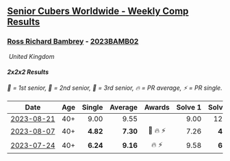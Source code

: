 <style>table {white-space: nowrap;}</style>
<link rel="stylesheet" type="text/css" href="/scw-comp/css/flags.css" />

## [Senior Cubers Worldwide - Weekly Comp Results](/scw-comp/results/)
### [Ross Richard Bambrey](README.md) - [2023BAMB02](https://www.worldcubeassociation.org/persons/2023BAMB02?event=222)

<i class="flag flag-GB" />&nbsp;United Kingdom

#### 2x2x2 Results

<span style="white-space: nowrap;">🥇 = 1st senior</span>, <span style="white-space: nowrap;">🥈 = 2nd senior</span>, <span style="white-space: nowrap;">🥉 = 3rd senior</span>, <span style="white-space: nowrap;">🔥 = PR average</span>, <span style="white-space: nowrap;">⚡ = PR single</span>.

| Date | Age | Single | Average | Awards | Solve 1 | Solve 2 | Solve 3 | Solve 4 | Solve 5 | Video |
| :--: | :--: | --: | --: | :--: | --: | --: | --: | --: | --: | :-- |
| [2023-08-21](../../results/2023-08-21/222.md) | 40+ | 9.00 | 9.55 |  | 9.00 | 12.51 | 10.39 | 9.00 | 9.25 | [Desktop](https://www.facebook.com/536706331/videos/698941242052503) / [Mobile](https://m.facebook.com/536706331/videos/698941242052503) |
| [2023-08-07](../../results/2023-08-07/222.md) | 40+ | **4.82** | **7.30** | 🥈 🔥 ⚡ | 7.26 | **4.82** | 10.54 | 9.45 | 5.20 | [Desktop](https://www.facebook.com/536706331/videos/308975511788002) / [Mobile](https://m.facebook.com/536706331/videos/308975511788002) |
| [2023-07-24](../../results/2023-07-24/222.md) | 40+ | **6.24** | **9.16** | 🔥 ⚡ | 9.58 | **6.24** | 9.05 | 8.85 | 11.19 | [Desktop](https://www.facebook.com/536706331/videos/1315200006046658) / [Mobile](https://m.facebook.com/536706331/videos/1315200006046658) |


<!-- Global site tag (gtag.js) - Google Analytics -->
<script async src="https://www.googletagmanager.com/gtag/js?id=UA-86348435-3"></script>
<script>window.dataLayer = window.dataLayer || []; function gtag() {dataLayer.push(arguments);} gtag('js', new Date()); gtag('config', 'UA-86348435-3');</script>

